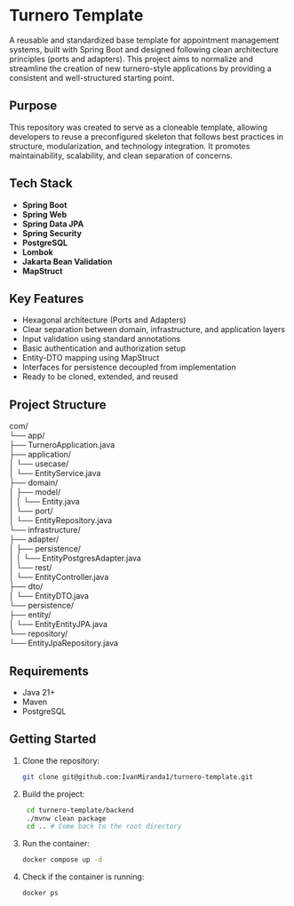 # Turnero Template

A reusable and standardized base template for appointment management systems, built with Spring Boot and designed following clean architecture principles (ports and adapters). This project aims to normalize and streamline the creation of new turnero-style applications by providing a consistent and well-structured starting point.

## Purpose

This repository was created to serve as a cloneable template, allowing developers to reuse a preconfigured skeleton that follows best practices in structure, modularization, and technology integration. It promotes maintainability, scalability, and clean separation of concerns.

## Tech Stack

- **Spring Boot**
- **Spring Web**
- **Spring Data JPA**
- **Spring Security**
- **PostgreSQL**
- **Lombok**
- **Jakarta Bean Validation**
- **MapStruct**

## Key Features

- Hexagonal architecture (Ports and Adapters)
- Clear separation between domain, infrastructure, and application layers
- Input validation using standard annotations
- Basic authentication and authorization setup
- Entity-DTO mapping using MapStruct
- Interfaces for persistence decoupled from implementation
- Ready to be cloned, extended, and reused

## Project Structure
com/  
└── app/  
    ├── TurneroApplication.java  
    ├── application/  
    │   └── usecase/  
    │       └── EntityService.java  
    ├── domain/  
    │   ├── model/  
    │   │   └── Entity.java  
    │   └── port/  
    │       └── EntityRepository.java  
    └── infrastructure/  
        ├── adapter/  
        │   ├── persistence/  
        │   │   └── EntityPostgresAdapter.java  
        │   └── rest/  
        │       └── EntityController.java  
        ├── dto/  
        │   └── EntityDTO.java  
        └── persistence/  
            ├── entity/  
            │   └── EntityEntityJPA.java  
            └── repository/  
                └── EntityJpaRepository.java  

## Requirements

- Java 21+
- Maven
- PostgreSQL

## Getting Started

1. Clone the repository:
   ```bash
   git clone git@github.com:IvanMiranda1/turnero-template.git
2. Build the project:
   ```bash
    cd turnero-template/backend
    ./mvnw clean package
    cd .. # Come back to the root directory
3. Run the container:
   ```bash
   docker compose up -d
4. Check if the container is running:
   ```bash
   docker ps